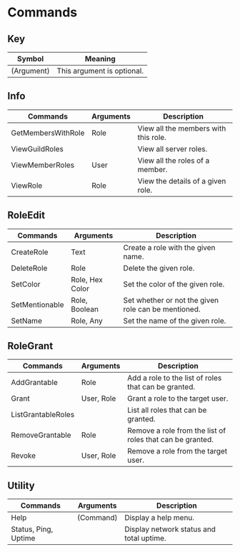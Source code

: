 # Commands

## Key
| Symbol     | Meaning                    |
| ---------- | -------------------------- |
| (Argument) | This argument is optional. |

## Info
| Commands           | Arguments | Description                          |
| ------------------ | --------- | ------------------------------------ |
| GetMembersWithRole | Role      | View all the members with this role. |
| ViewGuildRoles     | <none>    | View all server roles.               |
| ViewMemberRoles    | User      | View all the roles of a member.      |
| ViewRole           | Role      | View the details of a given role.    |

## RoleEdit
| Commands       | Arguments       | Description                                         |
| -------------- | --------------- | --------------------------------------------------- |
| CreateRole     | Text            | Create a role with the given name.                  |
| DeleteRole     | Role            | Delete the given role.                              |
| SetColor       | Role, Hex Color | Set the color of the given role.                    |
| SetMentionable | Role, Boolean   | Set whether or not the given role can be mentioned. |
| SetName        | Role, Any       | Set the name of the given role.                     |

## RoleGrant
| Commands           | Arguments  | Description                                               |
| ------------------ | ---------- | --------------------------------------------------------- |
| AddGrantable       | Role       | Add a role to the list of roles that can be granted.      |
| Grant              | User, Role | Grant a role to the target user.                          |
| ListGrantableRoles | <none>     | List all roles that can be granted.                       |
| RemoveGrantable    | Role       | Remove a role from the list of roles that can be granted. |
| Revoke             | User, Role | Remove a role from the target user.                       |

## Utility
| Commands             | Arguments | Description                              |
| -------------------- | --------- | ---------------------------------------- |
| Help                 | (Command) | Display a help menu.                     |
| Status, Ping, Uptime | <none>    | Display network status and total uptime. |

